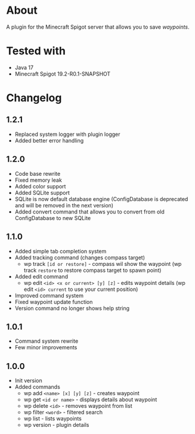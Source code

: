 # About

A plugin for the Minecraft Spigot server that allows you to save *waypoints*.

# Tested with
- Java 17
- Minecraft Spigot 19.2-R0.1-SNAPSHOT

# Changelog
## 1.2.1
- Replaced system logger with plugin logger
- Added better error handling
## 1.2.0
- Code base rewrite
- Fixed memory leak
- Added color support
- Added SQLite support
- SQLite is now default database engine (ConfigDatabase is deprecated and will be removed in the next version)
- Added convert command that allows you to convert from old ConfigDatabase to new SQLite
## 1.1.0
- Added simple tab completion system
- Added tracking command (changes compass target)
    - wp track `[id or restore]` - compass wil show the waypoint (wp track `restore` to restore compass target to spawn point)
- Added edit command
    - wp edit `<id> <x or current> [y] [z]` - edits waypoint details (wp edit `<id> current` to use your current position)
- Improved command system
- Fixed waypoint update function 
- Version command no longer shows help string
## 1.0.1
- Command system rewrite
- Few minor improvements
## 1.0.0
- Init version
- Added commands 
    - wp add `<name> [x] [y] [z]` - creates waypoint
    - wp get `<id or name>` - displays details about waypoint
    - wp delete `<id>` - removes waypoint from list
    - wp filter `<word>` - filtered search
    - wp list - lists waypoints
    - wp version - plugin details